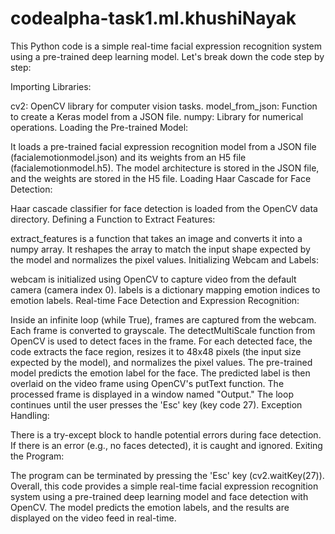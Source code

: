 # codealpha-task1.ml.khushiNayak
This Python code is a simple real-time facial expression recognition system using a pre-trained deep learning model. Let's break down the code step by step:

Importing Libraries:

cv2: OpenCV library for computer vision tasks.
model_from_json: Function to create a Keras model from a JSON file.
numpy: Library for numerical operations.
Loading the Pre-trained Model:

It loads a pre-trained facial expression recognition model from a JSON file (facialemotionmodel.json) and its weights from an H5 file (facialemotionmodel.h5).
The model architecture is stored in the JSON file, and the weights are stored in the H5 file.
Loading Haar Cascade for Face Detection:

Haar cascade classifier for face detection is loaded from the OpenCV data directory.
Defining a Function to Extract Features:

extract_features is a function that takes an image and converts it into a numpy array. It reshapes the array to match the input shape expected by the model and normalizes the pixel values.
Initializing Webcam and Labels:

webcam is initialized using OpenCV to capture video from the default camera (camera index 0).
labels is a dictionary mapping emotion indices to emotion labels.
Real-time Face Detection and Expression Recognition:

Inside an infinite loop (while True), frames are captured from the webcam.
Each frame is converted to grayscale.
The detectMultiScale function from OpenCV is used to detect faces in the frame.
For each detected face, the code extracts the face region, resizes it to 48x48 pixels (the input size expected by the model), and normalizes the pixel values.
The pre-trained model predicts the emotion label for the face.
The predicted label is then overlaid on the video frame using OpenCV's putText function.
The processed frame is displayed in a window named "Output."
The loop continues until the user presses the 'Esc' key (key code 27).
Exception Handling:

There is a try-except block to handle potential errors during face detection. If there is an error (e.g., no faces detected), it is caught and ignored.
Exiting the Program:

The program can be terminated by pressing the 'Esc' key (cv2.waitKey(27)).
Overall, this code provides a simple real-time facial expression recognition system using a pre-trained deep learning model and face detection with OpenCV. The model predicts the emotion labels, and the results are displayed on the video feed in real-time.
